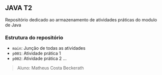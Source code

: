 ## JAVA T2
Repositório dedicado ao armazenamento de atividades práticas do modulo de Java

### Estrutura do repositório
* `main`: Junção de todas as atividades
* `p001`: Atividade prática 1
* `p002`: Atividade prática 2
...

>Aluno: Matheus Costa Beckerath